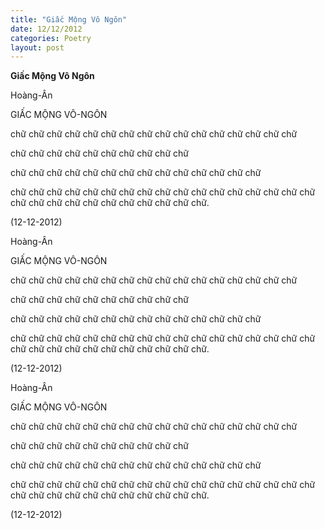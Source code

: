 ```yaml
---
title: "Giấc Mộng Vô Ngôn"
date: 12/12/2012
categories: Poetry
layout: post
---
```


**Giấc Mộng Vô Ngôn**

Hoàng-Ân

GIẤC MỘNG VÔ-NGÔN


chữ chữ chữ chữ
chữ chữ chữ chữ
chữ chữ chữ chữ
chữ chữ chữ chữ

chữ chữ chữ chữ chữ
chữ chữ chữ chữ chữ

chữ chữ chữ chữ chữ chữ
chữ chữ chữ chữ chữ chữ chữ chữ

chữ chữ chữ chữ chữ chữ chữ
chữ chữ chữ chữ chữ chữ chữ
chữ chữ chữ chữ chữ chữ
chữ chữ chữ chữ chữ chữ chữ chữ.

(12-12-2012)

Hoàng-Ân

GIẤC MỘNG VÔ-NGÔN


chữ chữ chữ chữ
chữ chữ chữ chữ
chữ chữ chữ chữ
chữ chữ chữ chữ

chữ chữ chữ chữ chữ
chữ chữ chữ chữ chữ

chữ chữ chữ chữ chữ chữ
chữ chữ chữ chữ chữ chữ chữ chữ

chữ chữ chữ chữ chữ chữ chữ
chữ chữ chữ chữ chữ chữ chữ
chữ chữ chữ chữ chữ chữ
chữ chữ chữ chữ chữ chữ chữ chữ.

(12-12-2012)

Hoàng-Ân

GIẤC MỘNG VÔ-NGÔN


chữ chữ chữ chữ
chữ chữ chữ chữ
chữ chữ chữ chữ
chữ chữ chữ chữ

chữ chữ chữ chữ chữ
chữ chữ chữ chữ chữ

chữ chữ chữ chữ chữ chữ
chữ chữ chữ chữ chữ chữ chữ chữ

chữ chữ chữ chữ chữ chữ chữ
chữ chữ chữ chữ chữ chữ chữ
chữ chữ chữ chữ chữ chữ
chữ chữ chữ chữ chữ chữ chữ chữ.

(12-12-2012)
